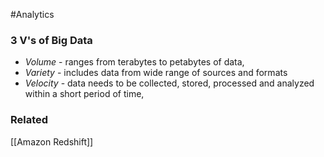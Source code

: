 #Analytics

### 3 V's of Big Data
* *Volume* - ranges from terabytes to petabytes of data,
* *Variety* - includes data from wide range of sources and formats
* *Velocity* - data needs to be collected, stored, processed and analyzed within a short period of time,
### Related
[[Amazon Redshift]]